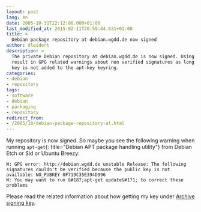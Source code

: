 ```yaml
---
layout: post
lang: en
date: 2005-10-31T22:12:00.000+01:00
last_modified_at: 2015-02-11T20:59:44.631+01:00
title: >
  Debian package repository at debian.wgdd.de now signed
author: dleidert
description: >
  The private Debian repository at debian.wgdd.de is now signed. Using it may
  result in GPG related warnings about non verified signatures as long as the
  key is not added to the apt-key keyring.
categories:
- debian
- repository
tags:
- software
- debian
- packaging
- repository
redirect_from:
- /2005/10/debian-package-repository-at.html
---
```


My repository is now signed. So maybe you see the following warning when running `apt-get`{: title="Debian APT package handling utility"} from Debian Etch or Sid or Ubuntu Breezy:

```shell
W: GPG error: http://debian.wgdd.de unstable Release: The following signatures couldn't be verified because the public key is not available: NO_PUBKEY 0F719C35E394D996
W: You may want to run &#187;apt-get update&#171; to correct these problems
```

Please read the related information about how getting my key under [Archive signing key](http://debian.wgdd.de/repository#gpgkey).
